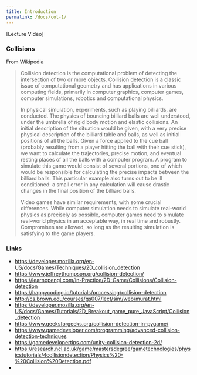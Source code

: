 ```yaml
---
title: Introduction
permalink: /docs/col-1/
---
```


[Lecture Video]

### Collisions

From Wikipedia  

> Collision detection is the computational problem of detecting the intersection of two or more objects. Collision detection is a classic issue of computational geometry and has applications in various computing fields, primarily in computer graphics, computer games, computer simulations, robotics and computational physics.  
>
> In physical simulation, experiments, such as playing billiards, are conducted. The physics of bouncing billiard balls are well understood, under the umbrella of rigid body motion and elastic collisions. An initial description of the situation would be given, with a very precise physical description of the billiard table and balls, as well as initial positions of all the balls. Given a force applied to the cue ball (probably resulting from a player hitting the ball with their cue stick), we want to calculate the trajectories, precise motion, and eventual resting places of all the balls with a computer program. A program to simulate this game would consist of several portions, one of which would be responsible for calculating the precise impacts between the billiard balls. This particular example also turns out to be ill conditioned: a small error in any calculation will cause drastic changes in the final position of the billiard balls.
>
> Video games have similar requirements, with some crucial differences. While computer simulation needs to simulate real-world physics as precisely as possible, computer games need to simulate real-world physics in an acceptable way, in real time and robustly. Compromises are allowed, so long as the resulting simulation is satisfying to the game players.



### Links

* https://developer.mozilla.org/en-US/docs/Games/Techniques/2D_collision_detection  
* https://www.jeffreythompson.org/collision-detection/  
* https://learnopengl.com/In-Practice/2D-Game/Collisions/Collision-detection  
* https://happycoding.io/tutorials/processing/collision-detection  
* http://cs.brown.edu/courses/gs007/lect/sim/web/murat.html  
* https://developer.mozilla.org/en-US/docs/Games/Tutorials/2D_Breakout_game_pure_JavaScript/Collision_detection  
* https://www.geeksforgeeks.org/collision-detection-in-pygame/  
* https://www.gamedeveloper.com/programming/advanced-collision-detection-techniques  
* https://gamedevelopertips.com/unity-collision-detection-2d/ 
* https://research.ncl.ac.uk/game/mastersdegree/gametechnologies/physicstutorials/4collisiondetection/Physics%20-%20Collision%20Detection.pdf
* 
